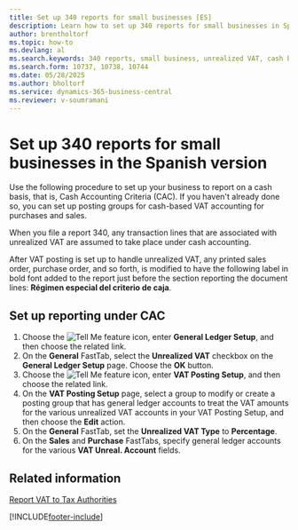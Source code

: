 ```yaml
---
title: Set up 340 reports for small businesses [ES]
description: Learn how to set up 340 reports for small businesses in Spain on cash basis, that is, Cash Accounting Criteria (CAC)
author: brentholtorf
ms.topic: how-to
ms.devlang: al
ms.search.keywords: 340 reports, small business, unrealized VAT, cash basis, cash accounting criteria, CAC, Spanish version
ms.search.form: 10737, 10738, 10744
ms.date: 05/28/2025
ms.author: bholtorf
ms.service: dynamics-365-business-central
ms.reviewer: v-soumramani
---
```


# Set up 340 reports for small businesses in the Spanish version

Use the following procedure to set up your business to report on a cash basis, that is, Cash Accounting Criteria (CAC). If you haven't already done so, you can set up posting groups for cash-based VAT accounting for purchases and sales.  

When you file a report 340, any transaction lines that are associated with unrealized VAT are assumed to take place under cash accounting.  

After VAT posting is set up to handle unrealized VAT, any printed sales order, purchase order, and so forth, is modified to have the following label in bold font added to the report just before the section reporting the document lines: **Régimen especial del criterio de caja**.  

## Set up reporting under CAC  

1. Choose the ![Tell Me feature](../../media/ui-search/search_small.png "Tell me what you want to do") icon, enter **General Ledger Setup**, and then choose the related link.  
1. On the **General** FastTab, select the **Unrealized VAT** checkbox on the **General Ledger Setup** page. Choose the **OK** button.  
1. Choose the ![Tell Me feature](../../media/ui-search/search_small.png "Tell me what you want to do") icon, enter **VAT Posting Setup**, and then choose the related link.  
1. On the **VAT Posting Setup** page, select a group to modify or create a posting group that has general ledger accounts to treat the VAT amounts for the various unrealized VAT accounts in your VAT Posting Setup, and then choose the **Edit** action.  
1. On the **General** FastTab, set the **Unrealized VAT Type** to **Percentage**.  
1. On the **Sales** and **Purchase** FastTabs, specify general ledger accounts for the various **VAT Unreal. Account** fields.  

## Related information

[Report VAT to Tax Authorities](../../finance-how-report-vat.md)

[!INCLUDE[footer-include](../../includes/footer-banner.md)]
